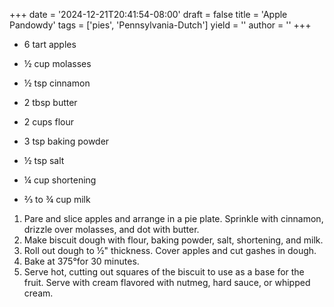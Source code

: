 +++
date = '2024-12-21T20:41:54-08:00'
draft = false
title = 'Apple Pandowdy'
tags = ['pies', 'Pennsylvania-Dutch']
yield = ''
author = ''
+++

* 6 tart apples
* ½ cup molasses
* ½ tsp cinnamon
* 2 tbsp butter

* 2 cups flour
* 3 tsp baking powder
* ½ tsp salt
* ¼ cup shortening
* ⅔ to ¾ cup milk

1. Pare and slice apples and arrange in a pie plate. Sprinkle with cinnamon, drizzle over molasses, and dot with butter. 
2. Make biscuit dough with flour, baking powder, salt, shortening, and milk.
3. Roll out dough to ½" thickness. Cover apples and cut gashes in dough.
4. Bake at 375°for 30 minutes.
5. Serve hot, cutting out squares of the biscuit to use as a base for the fruit. Serve with cream flavored with nutmeg, hard sauce, or whipped cream.